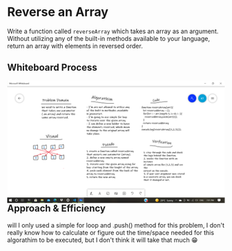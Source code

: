 # Reverse an Array
<!-- Description of the challenge -->
Write a function called `reverseArray` which takes an array as an argument. Without utilizing any of the built-in methods available to your language, return an array with elements in reversed order.

## Whiteboard Process
<!-- Embedded whiteboard image -->
<img src="../401-code-challenges/WhiteBoard/array-reverse.png"
     alt="code-challenge-1 whiteBoard"
     style="float: left; margin-right: 10px;" />

## Approach & Efficiency
<!-- What approach did you take? Discuss Why. What is the Big O space/time for this approach? -->
will I only used a simple for loop and .push() method for this problem, I don't really know how to calculate or figure out the time/space needed for this algorathim to be executed, but I don't think it will take that much 😁
